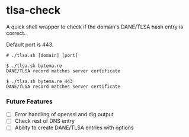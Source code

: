# tlsa-check
A quick shell wrapper to check if the domain's DANE/TLSA hash entry is correct.

Default port is 443.

```
# ./tlsa.sh [domain] [port]

$ ./tlsa.sh bytema.re
DANE/TLSA record matches server certificate

$ ./tlsa.sh bytema.re 443
DANE/TLSA record matches server certificate
```


### Future Features
- [ ] Error handling of openssl and dig output
- [ ] Check rest of DNS entry
- [ ] Ability to create DANE/TLSA entries with options
